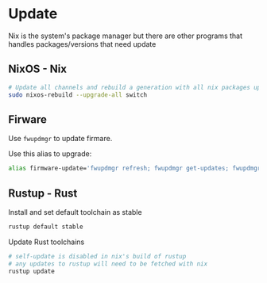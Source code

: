 # Update

Nix is the system's package manager but there are other programs that handles packages/versions that need update

## NixOS - Nix

```sh
# Update all channels and rebuild a generation with all nix packages upgraded
sudo nixos-rebuild --upgrade-all switch
```

## Firware

Use `fwupdmgr` to update firmare.

Use this alias to upgrade:

```sh
alias firmware-update='fwupdmgr refresh; fwupdmgr get-updates; fwupdmgr update'
```

## Rustup - Rust

Install and set default toolchain as stable

```sh
rustup default stable
```

Update Rust toolchains

```sh
# self-update is disabled in nix's build of rustup
# any updates to rustup will need to be fetched with nix
rustup update
```


